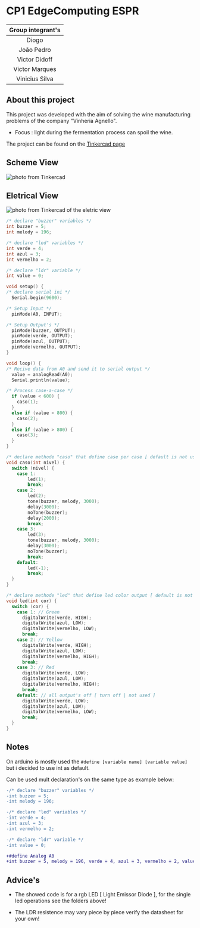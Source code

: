 # CP1 EdgeComputing ESPR
|  Group integrant's   |
|:--------------:|
| Diogo          | 
| João Pedro     |
| Victor Didoff  | 
| Victor Marques | 
| Vinicius Silva |

## About this project

This project was developed with the aim of solving the wine manufacturing problems of the company "Vinheria Agnello".

* Focus : light during the fermentation process can spoil the wine.

The project can be found on the [Tinkercad page](https://www.tinkercad.com/things/8I0yLO2iu7y-sizzling-jaban-inari/editel?sharecode=OmVJ87-UvctAihjdQgwiKVrBAiRXO5C5j4NxCy4afRk)

## Scheme View
![photo from Tinkercad](https://i.imgur.com/9cxrQ8x.png)

## Eletrical View
![photo from Tinkercad of the eletric view](https://i.imgur.com/aT5Xrrq.png)

```cpp
/* declare "buzzer" variables */
int buzzer = 5;
int melody = 196;

/* declare "led" variables */
int verde = 4;
int azul = 3;
int vermelho = 2;

/* declare "ldr" variable */
int value = 0;

void setup() {
/* declare serial ini */
  Serial.begin(9600);

/* Setup Input */
  pinMode(A0, INPUT);

/* Setup Output's */
  pinMode(buzzer, OUTPUT);
  pinMode(verde, OUTPUT);
  pinMode(azul, OUTPUT);
  pinMode(vermelho, OUTPUT);
}

void loop() {
/* Recive data from A0 and send it to serial output */
  value = analogRead(A0);
  Serial.println(value);

/* Process case-a-case */
  if (value < 600) {
    caso(1);
  }
  else if (value < 800) {
    caso(2);
  }
  else if (value > 800) {
    caso(3);
  }
}

/* declare methode "caso" that define case per case [ default is not used ] */
void caso(int nivel) {
  switch (nivel) {
  	case 1:
    	led(1);
    	break;
    case 2:
    	led(2);
    	tone(buzzer, melody, 3000);
    	delay(3000);
    	noTone(buzzer);
    	delay(2000);
    	break;
    case 3:
    	led(3);
    	tone(buzzer, melody, 3000);
    	delay(3000);
    	noTone(buzzer);
    	break;
    default:
    	led(-1);
    	break;
  }
}

/* declare methode "led" that define led color output [ default is not used ] */
void led(int cor) {
  switch (cor) {
    case 1: // Green
      digitalWrite(verde, HIGH);
      digitalWrite(azul, LOW);
      digitalWrite(vermelho, LOW);
      break;
    case 2: // Yellow
      digitalWrite(verde, HIGH);
      digitalWrite(azul, LOW);
      digitalWrite(vermelho, HIGH);
      break;
    case 3: // Red
      digitalWrite(verde, LOW);
      digitalWrite(azul, LOW);
      digitalWrite(vermelho, HIGH);
      break;
    default: // all output's off [ turn off | not used ]
      digitalWrite(verde, LOW);
      digitalWrite(azul, LOW);
      digitalWrite(vermelho, LOW);
      break;
  }
}
```

## Notes

On arduino is mostly used the `#define [variable name] [variable value] ` but i decided to use int as default.

Can be used mult declaration's on the same type as example below:

```diff
-/* declare "buzzer" variables */
-int buzzer = 5;
-int melody = 196;

-/* declare "led" variables */
-int verde = 4;
-int azul = 3;
-int vermelho = 2;

-/* declare "ldr" variable */
-int value = 0;

+#define Analog A0
+int buzzer = 5, melody = 196, verde = 4, azul = 3, vermelho = 2, value = 0;
```

## Advice's

* The showed code is for a rgb LED [ Light Emissor Diode ], for the single led operations see the folders above!

* The LDR resistence may vary piece by piece verify the datasheet for your own!
